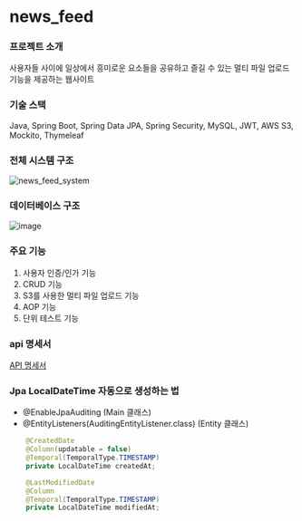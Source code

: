 # news\_feed

### 프로젝트 소개

사용자들 사이에 일상에서 흥미로운 요소들을 공유하고 즐길 수 있는 멀티 파일 업로드 기능을 제공하는 웹사이트

### 기술 스택

Java, Spring Boot, Spring Data JPA, Spring Security, MySQL, JWT, AWS S3, Mockito, Thymeleaf

### 전체 시스템 구조

![news\_feed\_system](https://github.com/ynghan/news\_feed/assets/119781387/2d8383b3-fbc6-45e4-9b22-d72365d60fc1)

### 데이터베이스 구조

![image](https://github.com/ynghan/news\_feed/assets/119781387/1d20d342-6fb2-4191-aef0-fd1838047918)

### 주요 기능

1. 사용자 인증/인가 기능
2. CRUD 기능
3. S3를 사용한 멀티 파일 업로드 기능
4. AOP 기능
5. 단위 테스트 기능

### api 명세서

[API 명세서](https://documenter.getpostman.com/view/32531805/2sA2xccFim#dce2d61a-8708-4e39-82a7-7ce451e1bb27)

### Jpa LocalDateTime 자동으로 생성하는 법

* @EnableJpaAuditing (Main 클래스)
* @EntityListeners(AuditingEntityListener.class) (Entity 클래스)

```java
    @CreatedDate
    @Column(updatable = false)
    @Temporal(TemporalType.TIMESTAMP)
    private LocalDateTime createdAt;

    @LastModifiedDate
    @Column
    @Temporal(TemporalType.TIMESTAMP)
    private LocalDateTime modifiedAt;
```
